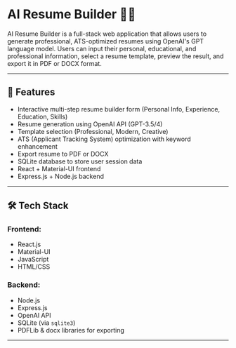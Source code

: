 # AI Resume Builder 🧠📄

AI Resume Builder is a full-stack web application that allows users to generate professional, ATS-optimized resumes using OpenAI's GPT language model. Users can input their personal, educational, and professional information, select a resume template, preview the result, and export it in PDF or DOCX format.

---

## 🔧 Features

- Interactive multi-step resume builder form (Personal Info, Experience, Education, Skills)
- Resume generation using OpenAI API (GPT-3.5/4)
- Template selection (Professional, Modern, Creative)
- ATS (Applicant Tracking System) optimization with keyword enhancement
- Export resume to PDF or DOCX
- SQLite database to store user session data
- React + Material-UI frontend
- Express.js + Node.js backend

---

## 🛠️ Tech Stack

### Frontend:
- React.js
- Material-UI
- JavaScript
- HTML/CSS

### Backend:
- Node.js
- Express.js
- OpenAI API
- SQLite (via `sqlite3`)
- PDFLib & docx libraries for exporting

---
